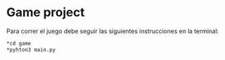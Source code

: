# Game project

Para correr el juego debe seguir las siguientes instrucciones en la terminal:

```sh
*cd game
*pyhton3 main.py

```


